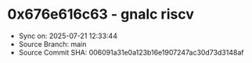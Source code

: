 # 0x676e616c63 - gnalc riscv

- Sync on: 2025-07-21 12:33:44
- Source Branch: main
- Source Commit SHA: 006091a31e0a123b16e1907247ac30d73d3148af